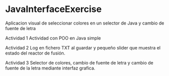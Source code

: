 # JavaInterfaceExercise
Aplicacion visual de seleccionar colores en un selector de Java y cambio de fuente de letra

Actividad 1
Actividad con POO en Java simple

Actividad 2 
Log en fichero TXT al guardar y pequeño slider que muestra el estado del reactor de fusión.

Actividad 3
Selector de colores, cambio de fuente de letra y cambio de fuente de la letra mediante interfaz grafica.
